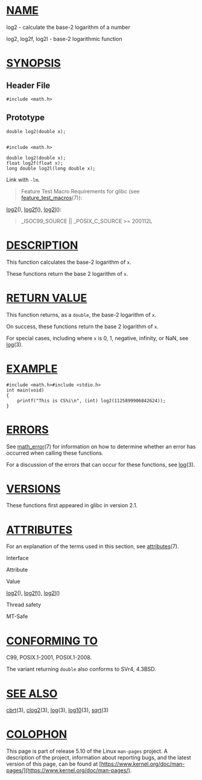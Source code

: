 [NAME](#name)
=============

log2 - calculate the base-2 logarithm of a number

log2, log2f, log2l - base-2 logarithmic function

[SYNOPSIS](#synopsis)
=====================

Header File
-----------

    #include <math.h>

Prototype
---------

    double log2(double x);
    

    #include <math.h>
    
    double log2(double x);
    float log2f(float x);
    long double log2l(long double x);

Link with `-lm`.

> Feature Test Macro Requirements for glibc (see [feature\_test\_macros](/7/feature_test_macros)(7)):

[log2](log2)(), [log2f](log2f)(), [log2l](log2l)():

> \_ISOC99\_SOURCE || \_POSIX\_C\_SOURCE >= 200112L

[DESCRIPTION](#description)
===========================

This function calculates the base-2 logarithm of `x`.

These functions return the base 2 logarithm of `x`.

[RETURN VALUE](#return-value)
=============================

This function returns, as a `double`, the base-2 logarithm of `x`.

On success, these functions return the base 2 logarithm of `x`.

For special cases, including where `x` is 0, 1, negative, infinity, or NaN, see [log](/3/log)(3).

[EXAMPLE](#example)
===================

    #include <math.h>#include <stdio.h>
    int main(void)
    {
        printf("This is CS%i\n", (int) log2(1125899906842624));
    }
    

[ERRORS](#errors)
=================

See [math\_error](/7/math_error)(7) for information on how to determine whether an error has occurred when calling these functions.

For a discussion of the errors that can occur for these functions, see [log](/3/log)(3).

[VERSIONS](#versions)
=====================

These functions first appeared in glibc in version 2.1.

[ATTRIBUTES](#attributes)
=========================

For an explanation of the terms used in this section, see [attributes](/7/attributes)(7).

Interface

Attribute

Value

[log2](log2)(), [log2f](log2f)(), [log2l](log2l)()

Thread safety

MT-Safe

[CONFORMING TO](#conforming-to)
===============================

C99, POSIX.1-2001, POSIX.1-2008.

The variant returning `double` also conforms to SVr4, 4.3BSD.

[SEE ALSO](#see-also)
=====================

[cbrt](/3/cbrt)(3), [clog2](/3/clog2)(3), [log](/3/log)(3), [log10](/3/log10)(3), [sqrt](/3/sqrt)(3)

[COLOPHON](#colophon)
=====================

This page is part of release 5.10 of the Linux `man-pages` project. A description of the project, information about reporting bugs, and the latest version of this page, can be found at [https://www.kernel.org/doc/man-pages/](https://www.kernel.org/doc/man-pages/).